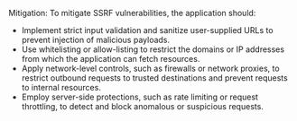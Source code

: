 Mitigation: To mitigate SSRF vulnerabilities, the application should:
- Implement strict input validation and sanitize user-supplied URLs to prevent injection of malicious payloads.
- Use whitelisting or allow-listing to restrict the domains or IP addresses from which the application can fetch resources.
- Apply network-level controls, such as firewalls or network proxies, to restrict outbound requests to trusted destinations and prevent requests to internal resources.
- Employ server-side protections, such as rate limiting or request throttling, to detect and block anomalous or suspicious requests.

